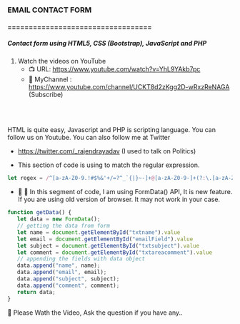 ### EMAIL CONTACT FORM
#### ==================================
<h5>Contact form using HTML5, CSS (Bootstrap), JavaScript and PHP</h5>

1.  Watch the videos on YouTube
    * :tv: URL: https://www.youtube.com/watch?v=YhL9YAkb7pc
    * :bell: MyChannel : https://www.youtube.com/channel/UCKT8d2zKgg2D-wRxzReNAGA (Subscribe)

<br/><br/>

HTML is quite easy, Javascript and PHP is scripting language.
You can follow us on Youtube.
You can also follow me at Twitter
* https://twitter.com/_rajendrayadav (I used to talk on Politics)

* This section of code is using to match the regular expression.
```javascript
let regex = /^[a-zA-Z0-9.!#$%&'+/=?^_`{|}~-]+@[a-zA-Z0-9-]+(?:\.[a-zA-Z0-9-]+)$/;
```

* :pencil: :flower_playing_cards: In this segment of code, I am using FormData() API, It is new feature. If you are using old version of browser. It may not work in your case.
 ```javascript
function getData() {
    let data = new FormData();
    // getting the data from form
    let name = document.getElementById("txtname").value
    let email = document.getElementById("emailField").value
    let subject = document.getElementById("txtsubject").value
    let comment = document.getElementById("txtareacomment").value
    // appending the fields with data object
    data.append("name", name);
    data.append("email", email);
    data.append("subject", subject);
    data.append("comment", comment);
    return data;
}

```
:dart:
Please Wath the Video, Ask the question if you have any..